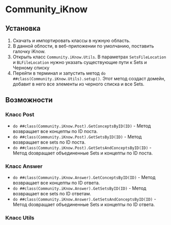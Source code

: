 # Community_iKnow
## Установка
1. Скачать и импортировать классы в нужную область.
2. В данной облости, в веб-приложении по умолчанию, поставить галочку iKnow.
3. Открыть класс `Community.iKnow.Utils`. В параметрах `SetsFileLocation` и `BLFileLocation` нужно указать существующие пути к Sets и Черному списку
4. Перейти в терминал и запустить метод `do ##class(Community.iKnow.Utils).setup()`.
Этот метод создаст домейн, добавит в него все элементы из черного списка и все Sets. 

## Возможности
### Класс Post
- `do ##class(Community.iKnow.Post).GetConceptsByID(ID)` - Метод возвращает все концепты по ID поста.
- `do ##class(Community.iKnow.Post).GetSetsByID(ID)` - Метод возвращает все sets по ID поста.
- `do ##class(Community.iKnow.Post).GetSetsAndConceptsByID(ID)` - Метод dозвращает объединенные Sets и концепты по ID поста.
### Класс Answer
- `do ##class(Community.iKnow.Answer).GetConceptsByID(ID)` - Метод возвращает все концепты по ID ответа.
- `do ##class(Community.iKnow.Answer).GetSetsByID(ID)` - Метод возвращает все sets по ID ответам.
- `do ##class(Community.iKnow.Answer).GetSetsAndConceptsByID(ID)` - Метод dозвращает объединенные Sets и концепты по ID ответа.
### Класс Utils
